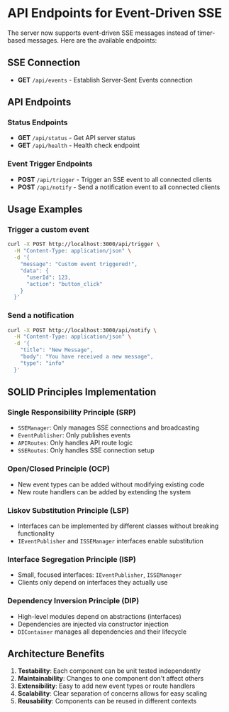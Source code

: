 # API Endpoints for Event-Driven SSE

The server now supports event-driven SSE messages instead of timer-based messages. Here are the available endpoints:

## SSE Connection
- **GET** `/api/events` - Establish Server-Sent Events connection

## API Endpoints

### Status Endpoints
- **GET** `/api/status` - Get API server status
- **GET** `/api/health` - Health check endpoint

### Event Trigger Endpoints
- **POST** `/api/trigger` - Trigger an SSE event to all connected clients
- **POST** `/api/notify` - Send a notification event to all connected clients

## Usage Examples

### Trigger a custom event
```bash
curl -X POST http://localhost:3000/api/trigger \
  -H "Content-Type: application/json" \
  -d '{
    "message": "Custom event triggered!",
    "data": {
      "userId": 123,
      "action": "button_click"
    }
  }'
```

### Send a notification
```bash
curl -X POST http://localhost:3000/api/notify \
  -H "Content-Type: application/json" \
  -d '{
    "title": "New Message",
    "body": "You have received a new message",
    "type": "info"
  }'
```

## SOLID Principles Implementation

### Single Responsibility Principle (SRP)
- `SSEManager`: Only manages SSE connections and broadcasting
- `EventPublisher`: Only publishes events
- `APIRoutes`: Only handles API route logic
- `SSERoutes`: Only handles SSE connection setup

### Open/Closed Principle (OCP)
- New event types can be added without modifying existing code
- New route handlers can be added by extending the system

### Liskov Substitution Principle (LSP)
- Interfaces can be implemented by different classes without breaking functionality
- `IEventPublisher` and `ISSEManager` interfaces enable substitution

### Interface Segregation Principle (ISP)
- Small, focused interfaces: `IEventPublisher`, `ISSEManager`
- Clients only depend on interfaces they actually use

### Dependency Inversion Principle (DIP)
- High-level modules depend on abstractions (interfaces)
- Dependencies are injected via constructor injection
- `DIContainer` manages all dependencies and their lifecycle

## Architecture Benefits

1. **Testability**: Each component can be unit tested independently
2. **Maintainability**: Changes to one component don't affect others
3. **Extensibility**: Easy to add new event types or route handlers
4. **Scalability**: Clear separation of concerns allows for easy scaling
5. **Reusability**: Components can be reused in different contexts
